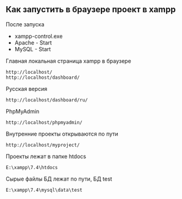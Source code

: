 #

## Как запустить в браузере проект в xampp

После запуска
- xampp-control.exe
- Apache  - Start
- MySQL   - Start

Главная локальная страница xampp в браузере

    http://localhost/
    http://localhost/dashboard/

Русская версия

    http://localhost/dashboard/ru/

PhpMyAdmin

    http://localhost/phpmyadmin/

Внутренние проекты открываются по пути

    http://localhost/myproject/

Проекты лежат в папке htdocs

    E:\xampp\7.4\htdocs

Сырые файлы БД лежат по пути, БД test

    E:\xampp\7.4\mysql\data\test

